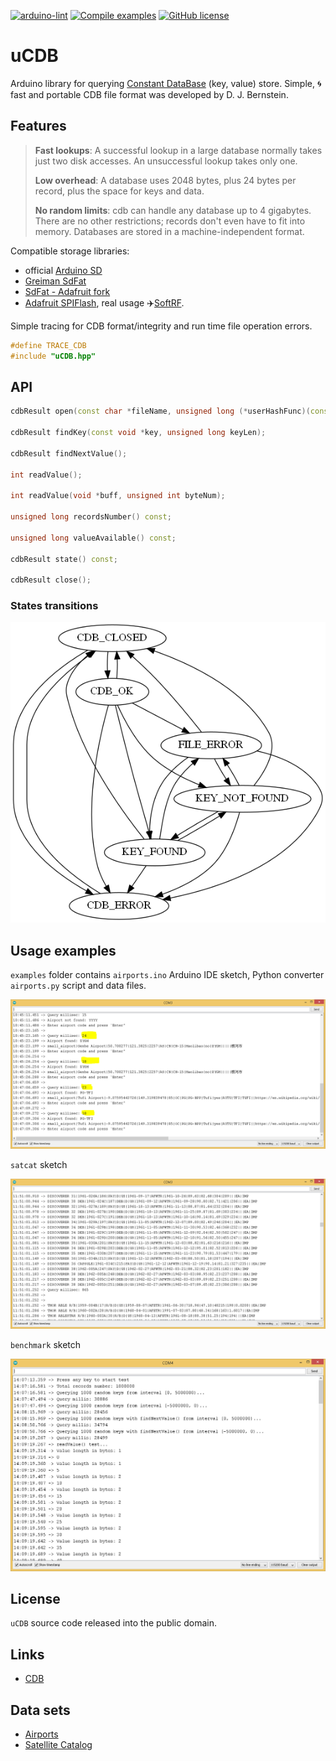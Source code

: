 [![arduino-lint](https://github.com/JulStrat/uCDB/actions/workflows/arduino-lint.yml/badge.svg)](https://github.com/JulStrat/uCDB/actions/workflows/arduino-lint.yml)
[![Compile examples](https://github.com/JulStrat/uCDB/actions/workflows/compile-examples.yml/badge.svg)](https://github.com/JulStrat/uCDB/actions/workflows/compile-examples.yml)
[![GitHub license](https://img.shields.io/github/license/JulStrat/uCDB)](https://github.com/JulStrat/uCDB/blob/master/LICENSE.md)

# uCDB

Arduino library for querying [Constant DataBase](https://en.wikipedia.org/wiki/Cdb_(software)) (key, value) store.
Simple, :cyclone: fast and portable CDB file format was developed by D. J. Bernstein.

## Features

> **Fast lookups**: A successful lookup in a large database normally takes just two disk accesses. An unsuccessful lookup takes only one.
>
> **Low overhead**: A database uses 2048 bytes, plus 24 bytes per record, plus the space for keys and data.
>
> **No random limits**: cdb can handle any database up to 4 gigabytes. There are no other restrictions; records don't even have to fit into memory. Databases are stored in a machine-independent format.

Compatible storage libraries:
- official [Arduino SD](https://github.com/arduino-libraries/SD)
- [Greiman SdFat](https://github.com/greiman/SdFat)
- [SdFat - Adafruit fork](https://github.com/adafruit/SdFat)
- [Adafruit SPIFlash](https://github.com/adafruit/Adafruit_SPIFlash), real usage :airplane:[SoftRF](https://github.com/lyusupov/SoftRF/blob/master/software/firmware/source/SoftRF/src/platform/nRF52.cpp).

Simple tracing for CDB format/integrity and run time file operation errors.
```C++
#define TRACE_CDB
#include "uCDB.hpp"
```

## API

```C++
cdbResult open(const char *fileName, unsigned long (*userHashFunc)(const void *key, unsigned long keyLen) = DJBHash);

cdbResult findKey(const void *key, unsigned long keyLen);

cdbResult findNextValue();

int readValue();

int readValue(void *buff, unsigned int byteNum);

unsigned long recordsNumber() const;

unsigned long valueAvailable() const;

cdbResult state() const;

cdbResult close();
```

### States transitions

<img src="https://github.com/JulStrat/uCDB/blob/master/docs/uCDB_state.png">

## Usage examples

`examples` folder contains `airports.ino` Arduino IDE sketch, Python converter `airports.py` script and data files.

<img src="https://github.com/JulStrat/uCDB/blob/master/examples/airports/airports.png">

`satcat` sketch

<img src="https://github.com/JulStrat/uCDB/blob/master/examples/satcat/satcat.png">

`benchmark` sketch

<img src="https://github.com/JulStrat/uCDB/blob/master/examples/benchmark/benchmark.png">

## License

`uCDB` source code released into the public domain.

## Links

- [CDB](https://cr.yp.to/cdb.html)

## Data sets

- [Airports](https://ourairports.com/data/)
- [Satellite Catalog](https://celestrak.com/satcat/search.php)
